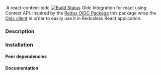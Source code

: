 .# react-context-oidc
[![Build Status](https://travis-ci.org/maxmantz/redux-oidc.svg?branch=master)](https://travis-ci.org/maxmantz/redux-oidc)
Oidc Integration for react using Context API. Inspired by the [Redux OIDC Package](https://github.com/maxmantz/redux-oidc) this package wrap the [Oidc client](https://github.com/IdentityModel/oidc-client-js) in order to easily use it in Reduxless React application.

### Description


### Installation 


#### Peer dependencies


#### Documentation
